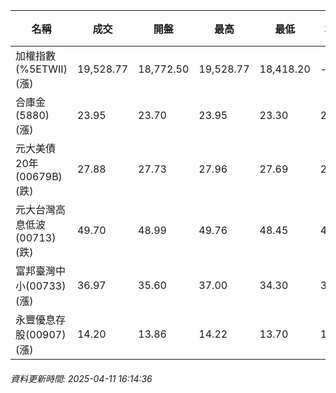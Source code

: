 | 名稱 | 成交 | 開盤 | 最高 | 最低 | 均價 | 成交金額(億) | 昨收 | 漲跌幅 | 漲跌 | 總量 | 昨量 | 振幅 |
| -------- | -------- | -------- | -------- |-------- | -------- | -------- |-------- |-------- |-------- | -------- | -------- |-------- |
|加權指數(%5ETWII) (漲)|19,528.77|18,772.50|19,528.77|18,418.20|-|5,149.49|19,000.03|2.78%|528.74|9,053,047|0|5.85%|
|合庫金(5880) (漲)|23.95|23.70|23.95|23.30|23.76|4.00|23.75|0.84%|0.20|16,837|19,294|2.74%|
|元大美債20年(00679B) (跌)|27.88|27.73|27.96|27.69|27.86|32.35|28.91|3.56%|1.03|116,110|91,109|0.93%|
|元大台灣高息低波(00713) (跌)|49.70|48.99|49.76|48.45|49.42|18.23|50.95|2.45%|1.25|36,895|31,078|2.57%|
|富邦臺灣中小(00733) (漲)|36.97|35.60|37.00|34.30|35.87|2.52|36.03|2.61%|0.94|7,016|692|7.49%|
|永豐優息存股(00907) (漲)|14.20|13.86|14.22|13.70|14.09|0.791|14.19|0.07%|0.01|5,612|9,461|3.66%|
###### 資料更新時間: 2025-04-11 16:14:36